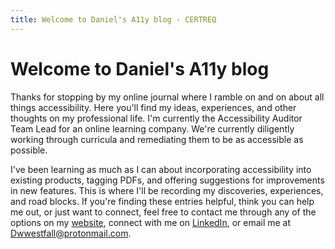```yaml
---
title: Welcome to Daniel's A11y blog - CERTREQ
---
```


# Welcome to Daniel's A11y blog

Thanks for stopping by my online journal where I ramble on and on about all things accessibility. Here you'll find my ideas, experiences, and other thoughts on my professional life. I'm currently the Accessibility Auditor Team Lead for an online learning company. We're currently diligently working through curricula and remediating them to be as accessible as possible.

I've been learning as much as I can about incorporating accessibility into existing products, tagging PDFs, and offering suggestions for improvements in new features. This is where I'll be recording my discoveries, experiences, and road blocks. If you're finding these entries helpful, think you can help me out, or just want to connect, feel free to contact me through any of the options on my [website](https://certreq.dev/), connect with me on [LinkedIn](https://www.linkedin.com/in/danielwestfall/), or email me at <Dwwestfall@protonmail.com>.
